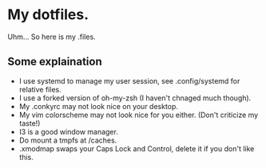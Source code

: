 # My dotfiles.

Uhm... So here is my .files.

## Some explaination

* I use systemd to manage my user session, see .config/systemd for relative files.
* I use a forked version of oh-my-zsh (I haven't chnaged much though).
* My .conkyrc may not look nice on your desktop.
* My vim colorscheme may not look nice for you either. (Don't criticize my taste!)
* I3 is a good window manager.
* Do mount a tmpfs at /caches.
* .xmodmap swaps your Caps Lock and Control, delete it if you don't like this.
